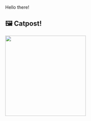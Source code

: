 Hello there!



## 🖼️ Catpost!

<sub>
    <img src="https://cdn2.thecatapi.com/images/act.jpg" height="256">
</sub>

